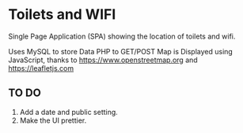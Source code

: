# Toilets and WIFI 

Single Page Application (SPA) showing the location of toilets and wifi.

Uses MySQL to store Data
PHP to GET/POST
Map is Displayed using JavaScript,
thanks to https://www.openstreetmap.org
and https://leafletjs.com

## TO DO
1. Add a date and public setting.
2. Make the UI prettier.
